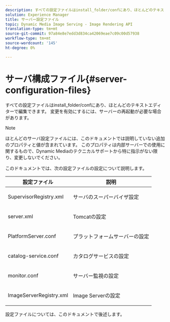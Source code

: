 ```yaml
---
description: すべての設定ファイルはinstall_folder/confにあり、ほとんどのテキストエディターで編集できます。 変更を有効にするには、サーバーの再起動が必要な場合があります。
solution: Experience Manager
title: サーバー設定ファイル
topic: Dynamic Media Image Serving - Image Rendering API
translation-type: tm+mt
source-git-commit: 97a84e8e7edd3d834ca42069eae7c09c00d57938
workflow-type: tm+mt
source-wordcount: '145'
ht-degree: 0%

---
```



# サーバ構成ファイル{#server-configuration-files}

すべての設定ファイルはinstall_folder/confにあり、ほとんどのテキストエディターで編集できます。 変更を有効にするには、サーバーの再起動が必要な場合があります。

>[!NOTE]
>
>ほとんどのサーバ設定ファイルには、このドキュメントでは説明していない追加のプロパティと値が含まれています。 このプロパティは内部サーバーでの使用に関するもので、Dynamic Mediaのテクニカルサポートから特に指示がない限り、変更しないでください。

このドキュメントでは、次の設定ファイルの設定について説明します。

<table id="table_D307B20E65B742A7AC3DEBF1E650719E"> 
 <thead> 
  <tr> 
   <th class="entry"> <b>設定ファイル</b> </th> 
   <th class="entry"> <b>説明</b> </th> 
  </tr> 
 </thead>
 <tbody> 
  <tr> 
   <td> <p> <span class="filepath"> SupervisorRegistry.xml</span> </p> </td> 
   <td> <p>サーバのスーパーバイザ設定 </p> </td> 
  </tr> 
  <tr> 
   <td> <p> <span class="filepath"> server.xml</span> </p> </td> 
   <td> <p>Tomcatの設定 </p> </td> 
  </tr> 
  <tr> 
   <td> <p> <span class="filepath"> PlatformServer.conf</span> </p> </td> 
   <td> <p>プラットフォームサーバーの設定 </p> </td> 
  </tr> 
  <tr> 
   <td> <p> <span class="filepath"> catalog-service.conf</span> </p> </td> 
   <td> <p>カタログサービスの設定 </p> </td> 
  </tr> 
  <tr> 
   <td> <p> <span class="filepath"> monitor.conf</span> </p> </td> 
   <td> <p>サーバー監視の設定 </p> </td> 
  </tr> 
  <tr> 
   <td> <p> <span class="filepath"> ImageServerRegistry.xml</span> </p> </td> 
   <td> <p>Image Serverの設定 </p> </td> 
  </tr> 
 </tbody> 
</table>

設定ファイルについては、このドキュメントで後述します。
